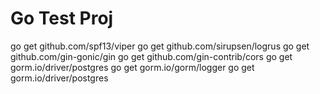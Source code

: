 # Go Test Proj

go get github.com/spf13/viper
go get github.com/sirupsen/logrus
go get github.com/gin-gonic/gin
go get github.com/gin-contrib/cors
go get gorm.io/driver/postgres
go get gorm.io/gorm/logger
go get gorm.io/driver/postgres

